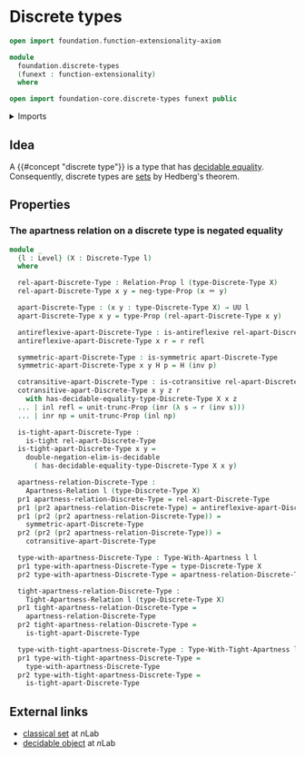 # Discrete types

```agda
open import foundation.function-extensionality-axiom

module
  foundation.discrete-types
  (funext : function-extensionality)
  where

open import foundation-core.discrete-types funext public
```

<details><summary>Imports</summary>

```agda
open import foundation.apartness-relations funext
open import foundation.binary-relations funext
open import foundation.decidable-types funext
open import foundation.dependent-pair-types
open import foundation.negation funext
open import foundation.propositional-truncations funext
open import foundation.tight-apartness-relations funext
open import foundation.universe-levels

open import foundation-core.coproduct-types
open import foundation-core.identity-types
open import foundation-core.propositions
```

</details>

## Idea

A {{#concept "discrete type"}} is a type that has
[decidable equality](foundation.decidable-equality.md). Consequently, discrete
types are [sets](foundation-core.sets.md) by Hedberg's theorem.

## Properties

### The apartness relation on a discrete type is negated equality

```agda
module _
  {l : Level} (X : Discrete-Type l)
  where

  rel-apart-Discrete-Type : Relation-Prop l (type-Discrete-Type X)
  rel-apart-Discrete-Type x y = neg-type-Prop (x ＝ y)

  apart-Discrete-Type : (x y : type-Discrete-Type X) → UU l
  apart-Discrete-Type x y = type-Prop (rel-apart-Discrete-Type x y)

  antireflexive-apart-Discrete-Type : is-antireflexive rel-apart-Discrete-Type
  antireflexive-apart-Discrete-Type x r = r refl

  symmetric-apart-Discrete-Type : is-symmetric apart-Discrete-Type
  symmetric-apart-Discrete-Type x y H p = H (inv p)

  cotransitive-apart-Discrete-Type : is-cotransitive rel-apart-Discrete-Type
  cotransitive-apart-Discrete-Type x y z r
    with has-decidable-equality-type-Discrete-Type X x z
  ... | inl refl = unit-trunc-Prop (inr (λ s → r (inv s)))
  ... | inr np = unit-trunc-Prop (inl np)

  is-tight-apart-Discrete-Type :
    is-tight rel-apart-Discrete-Type
  is-tight-apart-Discrete-Type x y =
    double-negation-elim-is-decidable
      ( has-decidable-equality-type-Discrete-Type X x y)

  apartness-relation-Discrete-Type :
    Apartness-Relation l (type-Discrete-Type X)
  pr1 apartness-relation-Discrete-Type = rel-apart-Discrete-Type
  pr1 (pr2 apartness-relation-Discrete-Type) = antireflexive-apart-Discrete-Type
  pr1 (pr2 (pr2 apartness-relation-Discrete-Type)) =
    symmetric-apart-Discrete-Type
  pr2 (pr2 (pr2 apartness-relation-Discrete-Type)) =
    cotransitive-apart-Discrete-Type

  type-with-apartness-Discrete-Type : Type-With-Apartness l l
  pr1 type-with-apartness-Discrete-Type = type-Discrete-Type X
  pr2 type-with-apartness-Discrete-Type = apartness-relation-Discrete-Type

  tight-apartness-relation-Discrete-Type :
    Tight-Apartness-Relation l (type-Discrete-Type X)
  pr1 tight-apartness-relation-Discrete-Type =
    apartness-relation-Discrete-Type
  pr2 tight-apartness-relation-Discrete-Type =
    is-tight-apart-Discrete-Type

  type-with-tight-apartness-Discrete-Type : Type-With-Tight-Apartness l l
  pr1 type-with-tight-apartness-Discrete-Type =
    type-with-apartness-Discrete-Type
  pr2 type-with-tight-apartness-Discrete-Type =
    is-tight-apart-Discrete-Type
```

## External links

- [classical set](https://ncatlab.org/nlab/show/classical+set) at $n$Lab
- [decidable object](https://ncatlab.org/nlab/show/decidable+object) at $n$Lab
